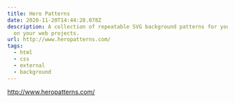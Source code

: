 ```yaml
---
title: Hero Patterns
date: 2020-11-20T14:44:28.078Z
description: A collection of repeatable SVG background patterns for you to use
  on your web projects.
url: http://www.heropatterns.com/
tags:
  - html
  - css
  - external
  - background
---
```

<http://www.heropatterns.com/>